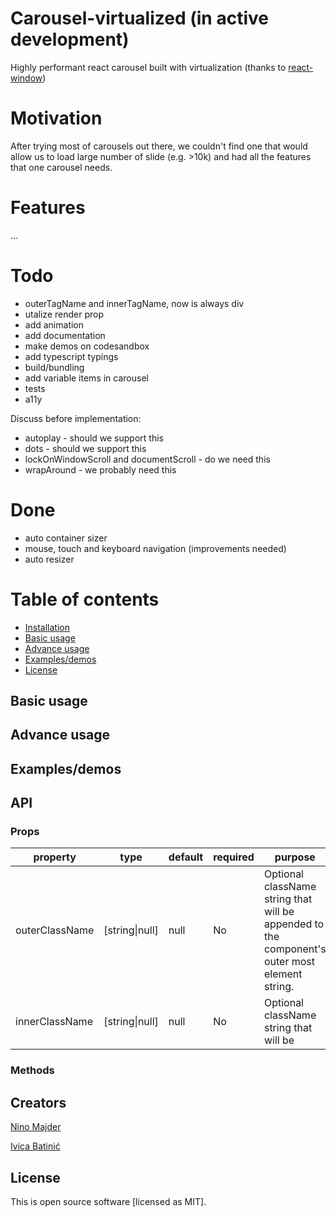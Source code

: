 # Carousel-virtualized (in active development)
Highly performant react carousel built with virtualization (thanks to [react-window](https://github.com/bvaughn/react-window "react-window github page"))

# Motivation
After trying most of carousels out there, we couldn't find one that would allow us to load large number of slide (e.g. >10k) and had all the features that one carousel needs.

# Features
...

# Todo
- outerTagName and innerTagName, now is always div
- utalize render prop
- add animation
- add documentation
- make demos on codesandbox
- add typescript typings
- build/bundling
- add variable items in carousel
- tests
- a11y

Discuss before implementation:
- autoplay - should we support this
- dots  - should we support this
- lockOnWindowScroll and documentScroll - do we need this
- wrapAround - we probably need this

# Done
 - auto container sizer
 - mouse, touch and keyboard navigation (improvements needed)
 - auto resizer



# Table of contents
  * [Installation](#-installation)
  * [Basic usage](#-basic-usage)
  * [Advance usage](#-advance-usage)
  * [Examples/demos](#-examples/demos)
  * [License](#-license)

## Basic usage

## Advance usage

## Examples/demos

## API
### Props
| property | type | default | required | purpose |
| -------- | ---- | ------- | -------- | ------- |
| outerClassName| [string&#124;null] | null | No | Optional className string that will be appended to the component's outer most element string. |
| innerClassName| [string&#124;null] | null | No | Optional className string that will be 

### Methods


## Creators
[Nino Majder](https://github.com/NinoMaj "Nino Majder's github page")

[Ivica Batinić](https://github.com/isBatak "Ivica Batinić's github page")

## License
This is open source software [licensed as MIT].
